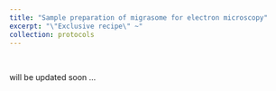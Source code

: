 ```yaml
---
title: "Sample preparation of migrasome for electron microscopy"
excerpt: "\"Exclusive recipe\" ~"
collection: protocols
---
```


<br>

will be updated soon ...